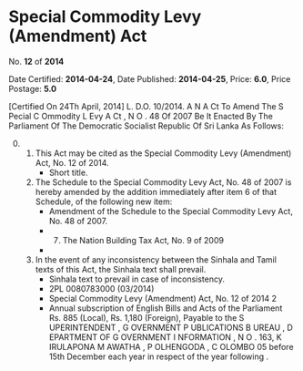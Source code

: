 # Special Commodity Levy (Amendment) Act

No. **12** of **2014**

Date Certified: **2014-04-24**, Date Published: **2014-04-25**, Price: **6.0**, Price Postage: **5.0**

[Certified On 24Th April, 2014]
L. D.O. 10/2014.
A N  A Ct   To   Amend   The  S Pecial  C Ommodity  L Evy A Ct , N O . 48  Of  2007
Be It Enacted By The Parliament Of The Democratic Socialist Republic Of Sri Lanka As Follows:

0. 
    1. This Act may be cited as the Special Commodity Levy (Amendment) Act, No. 12 of  2014.
        - Short title.
    2. The Schedule to the Special Commodity Levy Act, No. 48 of 2007 is hereby amended by the addition immediately after item 6 of that Schedule, of the following new item:
        - Amendment of the Schedule to the Special Commodity Levy Act, No. 48 of 2007.
        - 7. The Nation Building Tax Act, No. 9 of 2009
        - 
    3. In the event of any inconsistency between the Sinhala and Tamil texts of this Act, the Sinhala text shall prevail.
        - Sinhala text to prevail in case of inconsistency.
        - 2PL 0080783000 (03/2014)
        - Special Commodity Levy (Amendment) Act, No. 12 of 2014 2
        - Annual subscription of English Bills and Acts of the Parliament Rs. 885 (Local), Rs. 1,180 (Foreign), Payable to the S UPERINTENDENT , G OVERNMENT  P UBLICATIONS  B UREAU , D EPARTMENT   OF G OVERNMENT  I NFORMATION , N O . 163, K IRULAPONA  M AWATHA , P OLHENGODA , C OLOMBO  05 before 15th December each year in respect of the year following .